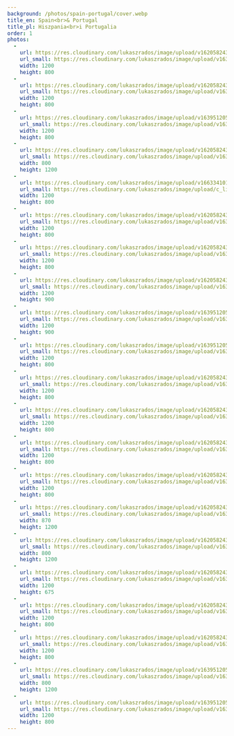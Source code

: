 ```yaml
---
background: /photos/spain-portugal/cover.webp
title_en: Spain<br>& Portugal
title_pl: Hiszpania<br>i Portugalia
order: 1
photos:
  -
    url: https://res.cloudinary.com/lukaszrados/image/upload/v1620582432/photos/spain-portugal/spain-portugal-15_lyxfss.jpg
    url_small: https://res.cloudinary.com/lukaszrados/image/upload/v1639512979/photos/spain-portugal/thumbnails/spain-portugal-15_lyxfss_u0g0zr.jpg
    width: 1200
    height: 800
  -
    url: https://res.cloudinary.com/lukaszrados/image/upload/v1620582430/photos/spain-portugal/spain-portugal-5_waw4kw.jpg
    url_small: https://res.cloudinary.com/lukaszrados/image/upload/v1639512979/photos/spain-portugal/thumbnails/spain-portugal-5_waw4kw_f1ici5.jpg
    width: 1200
    height: 800
  -
    url: https://res.cloudinary.com/lukaszrados/image/upload/v1639512053/photos/spain-portugal/spain-portugal-1_dqtqfk.jpg
    url_small: https://res.cloudinary.com/lukaszrados/image/upload/v1639512195/photos/spain-portugal/thumbnails/spain-portugal-1_zjoqps.jpg
    width: 1200
    height: 800
  -
    url: https://res.cloudinary.com/lukaszrados/image/upload/v1620582431/photos/spain-portugal/spain-portugal-1_topofv.jpg
    url_small: https://res.cloudinary.com/lukaszrados/image/upload/v1639512979/photos/spain-portugal/thumbnails/spain-portugal-1_topofv_d6ys3s.jpg
    width: 800
    height: 1200
  -
    url: https://res.cloudinary.com/lukaszrados/image/upload/v1663341018/stories/asturias-cantabria-basque-country/asturias-cantabria-basque-country-17_mq4s33.jpg
    url_small: https://res.cloudinary.com/lukaszrados/image/upload/c_limit,h_410,w_410/v1663341018/stories/asturias-cantabria-basque-country/asturias-cantabria-basque-country-17_mq4s33.jpg
    width: 1200
    height: 800
  -
    url: https://res.cloudinary.com/lukaszrados/image/upload/v1620582430/photos/spain-portugal/spain-portugal-2_jzcr03.jpg
    url_small: https://res.cloudinary.com/lukaszrados/image/upload/v1639512979/photos/spain-portugal/thumbnails/spain-portugal-2_jzcr03_ak0qu5.jpg
    width: 1200
    height: 800
  -
    url: https://res.cloudinary.com/lukaszrados/image/upload/v1620582432/photos/spain-portugal/spain-portugal-12_ifrseu.jpg
    url_small: https://res.cloudinary.com/lukaszrados/image/upload/v1639512979/photos/spain-portugal/thumbnails/spain-portugal-12_ifrseu_oebkrq.jpg
    width: 1200
    height: 800
  -
    url: https://res.cloudinary.com/lukaszrados/image/upload/v1620582432/photos/spain-portugal/spain-portugal-13_ggys6z.jpg
    url_small: https://res.cloudinary.com/lukaszrados/image/upload/v1639512979/photos/spain-portugal/thumbnails/spain-portugal-13_ggys6z_hbp2ed.jpg
    width: 1200
    height: 900
  -
    url: https://res.cloudinary.com/lukaszrados/image/upload/v1639512053/photos/spain-portugal/spain-portugal-3_gaxztk.jpg
    url_small: https://res.cloudinary.com/lukaszrados/image/upload/v1639512195/photos/spain-portugal/thumbnails/spain-portugal-3_lqeusg.jpg
    width: 1200
    height: 900
  -
    url: https://res.cloudinary.com/lukaszrados/image/upload/v1639512053/photos/spain-portugal/spain-portugal-4_gt1e1x.jpg
    url_small: https://res.cloudinary.com/lukaszrados/image/upload/v1639512195/photos/spain-portugal/thumbnails/spain-portugal-4_goosre.jpg
    width: 1200
    height: 800
  -
    url: https://res.cloudinary.com/lukaszrados/image/upload/v1620582430/photos/spain-portugal/spain-portugal-3_kohe8f.jpg
    url_small: https://res.cloudinary.com/lukaszrados/image/upload/v1639512979/photos/spain-portugal/thumbnails/spain-portugal-3_kohe8f_jzlmy3.jpg
    width: 1200
    height: 800
  -
    url: https://res.cloudinary.com/lukaszrados/image/upload/v1620582430/photos/spain-portugal/spain-portugal-4_z1hlbt.jpg
    url_small: https://res.cloudinary.com/lukaszrados/image/upload/v1639512979/photos/spain-portugal/thumbnails/spain-portugal-4_z1hlbt_vdayob.jpg
    width: 1200
    height: 800
  -
    url: https://res.cloudinary.com/lukaszrados/image/upload/v1620582430/photos/spain-portugal/spain-portugal-6_xulna9.jpg
    url_small: https://res.cloudinary.com/lukaszrados/image/upload/v1639512979/photos/spain-portugal/thumbnails/spain-portugal-6_xulna9_vafk2g.jpg
    width: 1200
    height: 800
  -
    url: https://res.cloudinary.com/lukaszrados/image/upload/v1620582431/photos/spain-portugal/spain-portugal-7_uojgiz.jpg
    url_small: https://res.cloudinary.com/lukaszrados/image/upload/v1639512979/photos/spain-portugal/thumbnails/spain-portugal-7_uojgiz_lcbq4g.jpg
    width: 1200
    height: 800
  -
    url: https://res.cloudinary.com/lukaszrados/image/upload/v1620582431/photos/spain-portugal/spain-portugal-8_ifaaeq.jpg
    url_small: https://res.cloudinary.com/lukaszrados/image/upload/v1639512980/photos/spain-portugal/thumbnails/spain-portugal-8_ifaaeq_h9zhz0.jpg
    width: 870
    height: 1200
  -
    url: https://res.cloudinary.com/lukaszrados/image/upload/v1620582431/photos/spain-portugal/spain-portugal-9_klo1na.jpg
    url_small: https://res.cloudinary.com/lukaszrados/image/upload/v1639512979/photos/spain-portugal/thumbnails/spain-portugal-9_klo1na_ljphvb.jpg
    width: 800
    height: 1200
  -
    url: https://res.cloudinary.com/lukaszrados/image/upload/v1620582431/photos/spain-portugal/spain-portugal-10_d4vb7s.jpg
    url_small: https://res.cloudinary.com/lukaszrados/image/upload/v1639512980/photos/spain-portugal/thumbnails/spain-portugal-10_d4vb7s_tgn6xt.jpg
    width: 1200
    height: 675
  -
    url: https://res.cloudinary.com/lukaszrados/image/upload/v1620582431/photos/spain-portugal/spain-portugal-11_s6mm5x.jpg
    url_small: https://res.cloudinary.com/lukaszrados/image/upload/v1639512979/photos/spain-portugal/thumbnails/spain-portugal-11_s6mm5x_ydl7su.jpg
    width: 1200
    height: 800
  -
    url: https://res.cloudinary.com/lukaszrados/image/upload/v1620582432/photos/spain-portugal/spain-portugal-14_xrhsaz.jpg
    url_small: https://res.cloudinary.com/lukaszrados/image/upload/v1639512979/photos/spain-portugal/thumbnails/spain-portugal-14_xrhsaz_ql2ira.jpg
    width: 1200
    height: 800
  -
    url: https://res.cloudinary.com/lukaszrados/image/upload/v1639512053/photos/spain-portugal/spain-portugal-2_lhafhf.jpg
    url_small: https://res.cloudinary.com/lukaszrados/image/upload/v1639512195/photos/spain-portugal/thumbnails/spain-portugal-2_qopqfb.jpg
    width: 800
    height: 1200
  -
    url: https://res.cloudinary.com/lukaszrados/image/upload/v1639512053/photos/spain-portugal/spain-portugal-5_ftih64.jpg
    url_small: https://res.cloudinary.com/lukaszrados/image/upload/v1639512195/photos/spain-portugal/thumbnails/spain-portugal-5_oyhhkg.jpg
    width: 1200
    height: 800
---
```


